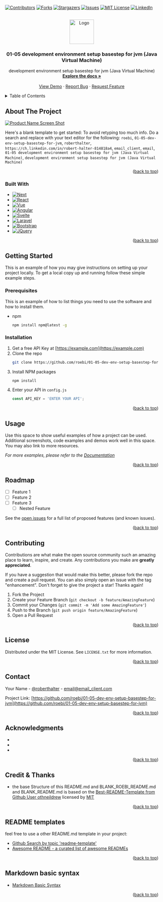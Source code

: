 <a name="readme-top"></a>

<!-- PROJECT SHIELDS -->
<!--
*** I'm using markdown "reference style" links for readability.
*** Reference links are enclosed in brackets [ ] instead of parentheses ( ).
*** See the bottom of this document for the declaration of the reference variables
*** for contributors-url, forks-url, etc. This is an optional, concise syntax you may use.
*** https://www.markdownguide.org/basic-syntax/#reference-style-links
-->
[![Contributors][contributors-shield]][contributors-url]
[![Forks][forks-shield]][forks-url]
[![Stargazers][stars-shield]][stars-url]
[![Issues][issues-shield]][issues-url]
[![MIT License][license-shield]][license-url]
[![LinkedIn][linkedin-shield]][linkedin-url]


<!-- PROJECT LOGO -->
<br />
<div align="center">
  <a href="https://github.com/roebi/01-05-dev-env-setup-basestep-for-jvm">
    <img src="images/logo.png" alt="Logo" width="80" height="80">
  </a>

<h3 align="center">01-05 development environment setup basestep for jvm (Java Virtual Machine)</h3>

  <p align="center">
    development environment setup basestep for jvm (Java Virtual Machine)
    <br />
    <a href="https://github.com/roebi/01-05-dev-env-setup-basestep-for-jvm"><strong>Explore the docs »</strong></a>
    <br />
    <br />
    <a href="https://github.com/roebi/01-05-dev-env-setup-basestep-for-jvm">View Demo</a>
    ·
    <a href="https://github.com/roebi/01-05-dev-env-setup-basestep-for-jvm/issues">Report Bug</a>
    ·
    <a href="https://github.com/roebi/01-05-dev-env-setup-basestep-for-jvm/issues">Request Feature</a>
  </p>
</div>


<!-- TABLE OF CONTENTS -->
<!-- to create the correct #anchor: use Markdown Header in lowercase -->
<!-- and replace spaces with hypens -->
<!-- and replace special chars with hypens -- >
<!-- then two or more hyphens in a row are converted to one -->
<!-- special case is here with special chars - see example with & -->
<!-- https://stackoverflow.com/questions/43273842/what-are-the-rules-of-converting-one-markdown-title-into-an-html-anchor -->
<!-- Example: '### Prerequisites' -> '#prerequisites' -->
<!-- Example: '## Getting Started' -> '#getting-started' -->
<!-- Example: '## About The Project' -> '#about-the-project' -->
<!-- Example: '## Credit & Thanks' -> '#credit--thanks' -->
<details>
  <summary>Table of Contents</summary>
  <ol>
    <li>
      <a href="#about-the-project">About The Project</a>
      <ul>
        <li><a href="#built-with">Built With</a></li>
      </ul>
    </li>
    <li>
      <a href="#getting-started">Getting Started</a>
      <ul>
        <li><a href="#prerequisites">Prerequisites</a></li>
        <li><a href="#installation">Installation</a></li>
      </ul>
    </li>
    <li><a href="#usage">Usage</a></li>
    <li><a href="#roadmap">Roadmap</a></li>
    <li><a href="#contributing">Contributing</a></li>
    <li><a href="#license">License</a></li>
    <li><a href="#contact">Contact</a></li>
    <li><a href="#acknowledgments">Acknowledgments</a></li>
    <li><a href="#credit--thanks">Credit & Thanks</a></li>
    <li><a href="#readme-templates">README templates</a></li>
    <li><a href="#markdown-basic-syntax">Markdown basic syntax</a></li>
  </ol>
</details>


<!-- ABOUT THE PROJECT -->
## About The Project

[![Product Name Screen Shot][product-screenshot]](https://example.com)

Here's a blank template to get started: To avoid retyping too much info. Do a search and replace with your text editor for the following: `roebi`, `01-05-dev-env-setup-basestep-for-jvm`, `roberthalter`, `https://ch.linkedin.com/in/robert-halter-814818a4`, `email_client`, `email`, `01-05 development environment setup basestep for jvm (Java Virtual Machine)`, `development environment setup basestep for jvm (Java Virtual Machine)`

<p align="right">(<a href="#readme-top">back to top</a>)</p>


### Built With

* [![Next][Next.js]][Next-url]
* [![React][React.js]][React-url]
* [![Vue][Vue.js]][Vue-url]
* [![Angular][Angular.io]][Angular-url]
* [![Svelte][Svelte.dev]][Svelte-url]
* [![Laravel][Laravel.com]][Laravel-url]
* [![Bootstrap][Bootstrap.com]][Bootstrap-url]
* [![JQuery][JQuery.com]][JQuery-url]

<p align="right">(<a href="#readme-top">back to top</a>)</p>


<!-- GETTING STARTED -->
## Getting Started

This is an example of how you may give instructions on setting up your project locally.
To get a local copy up and running follow these simple example steps.

### Prerequisites

This is an example of how to list things you need to use the software and how to install them.
* npm
  ```sh
  npm install npm@latest -g
  ```

### Installation

1. Get a free API Key at [https://example.com](https://example.com)
2. Clone the repo
   ```sh
   git clone https://github.com/roebi/01-05-dev-env-setup-basestep-for-jvm.git
   ```
3. Install NPM packages
   ```sh
   npm install
   ```
4. Enter your API in `config.js`
   ```js
   const API_KEY = 'ENTER YOUR API';
   ```

<p align="right">(<a href="#readme-top">back to top</a>)</p>


<!-- USAGE EXAMPLES -->
## Usage

Use this space to show useful examples of how a project can be used. Additional screenshots, code examples and demos work well in this space. You may also link to more resources.

_For more examples, please refer to the [Documentation](https://example.com)_

<p align="right">(<a href="#readme-top">back to top</a>)</p>


<!-- ROADMAP -->
## Roadmap

- [ ] Feature 1
- [ ] Feature 2
- [ ] Feature 3
    - [ ] Nested Feature

See the [open issues](https://github.com/roebi/01-05-dev-env-setup-basestep-for-jvm/issues) for a full list of proposed features (and known issues).

<p align="right">(<a href="#readme-top">back to top</a>)</p>


<!-- CONTRIBUTING -->
## Contributing

Contributions are what make the open source community such an amazing place to learn, inspire, and create. Any contributions you make are **greatly appreciated**.

If you have a suggestion that would make this better, please fork the repo and create a pull request. You can also simply open an issue with the tag "enhancement".
Don't forget to give the project a star! Thanks again!

1. Fork the Project
2. Create your Feature Branch (`git checkout -b feature/AmazingFeature`)
3. Commit your Changes (`git commit -m 'Add some AmazingFeature'`)
4. Push to the Branch (`git push origin feature/AmazingFeature`)
5. Open a Pull Request

<p align="right">(<a href="#readme-top">back to top</a>)</p>


<!-- LICENSE -->
## License

Distributed under the MIT License. See `LICENSE.txt` for more information.

<p align="right">(<a href="#readme-top">back to top</a>)</p>


<!-- CONTACT -->
## Contact

Your Name - [@roberthalter](https://twitter.com/roberthalter) - email@email_client.com

Project Link: [https://github.com/roebi/01-05-dev-env-setup-basestep-for-jvm](https://github.com/roebi/01-05-dev-env-setup-basestep-for-jvm)

<p align="right">(<a href="#readme-top">back to top</a>)</p>


<!-- ACKNOWLEDGMENTS -->
## Acknowledgments

* []()
* []()
* []()

<p align="right">(<a href="#readme-top">back to top</a>)</p>


<!-- CREDIT & THANKS -->
## Credit & Thanks

* the base Structure of this README.md and BLANK_ROEBI_README.md and BLANK_README.md is based on the
 [Best-README-Template from Github User othneildrew][readme-credit-url] licensed by [MIT][readme-license-url]

<p align="right">(<a href="#readme-top">back to top</a>)</p>

<!-- README templates -->
## README templates

feel free to use a other README.md template in your project:

* [Github Search by topic 'readme-template'][readme-template-topic-url]
* [Awesome README - a curated list of awesome READMEs][awesome-readme-template-url]

<p align="right">(<a href="#readme-top">back to top</a>)</p>

<!-- MARKDOWN-BASIC-SYNTAX -->
## Markdown basic syntax
 * [Markdown Basic Syntax][markdown-basic-syntax]

<p align="right">(<a href="#readme-top">back to top</a>)</p>

<!-- MARKDOWN LINKS & IMAGES - DO NOT DELETE - used as link references -->
<!-- https://www.markdownguide.org/basic-syntax/#reference-style-links -->

<!-- shields.io Links start -->

<!-- Docu of Badges ifrom shields.io -->
[shields-badges-url]: https://shields.io/badges

<!-- shields.io/github Links -->

[contributors-shield]: https://img.shields.io/github/contributors/roebi/01-05-dev-env-setup-basestep-for-jvm.svg?style=for-the-badge
[contributors-url]: https://github.com/roebi/01-05-dev-env-setup-basestep-for-jvm/graphs/contributors

[forks-shield]: https://img.shields.io/github/forks/roebi/01-05-dev-env-setup-basestep-for-jvm.svg?style=for-the-badge
[forks-url]: https://github.com/roebi/01-05-dev-env-setup-basestep-for-jvm/network/members

[stars-shield]: https://img.shields.io/github/stars/roebi/01-05-dev-env-setup-basestep-for-jvm.svg?style=for-the-badge
[stars-url]: https://github.com/roebi/01-05-dev-env-setup-basestep-for-jvm/stargazers

[issues-shield]: https://img.shields.io/github/issues/roebi/01-05-dev-env-setup-basestep-for-jvm.svg?style=for-the-badge
[issues-url]: https://github.com/roebi/01-05-dev-env-setup-basestep-for-jvm/issues

[license-shield]: https://img.shields.io/github/license/roebi/01-05-dev-env-setup-basestep-for-jvm.svg?style=for-the-badge
[license-url]: https://github.com/roebi/01-05-dev-env-setup-basestep-for-jvm/blob/master/LICENSE.txt

<!-- shields.io/-LinkedIn Static Badge -->

[linkedin-shield]: https://img.shields.io/badge/-LinkedIn-black.svg?style=for-the-badge&logo=linkedin&colorB=555
[linkedin-url]: https://ch.linkedin.com/in/robert-halter-814818a4
[product-screenshot]: images/screenshot.png

<!-- shields.io/ 'Built With' Badge -->

[Next.js]: https://img.shields.io/badge/next.js-000000?style=for-the-badge&logo=nextdotjs&logoColor=white
[Next-url]: https://nextjs.org/

[React.js]: https://img.shields.io/badge/React-20232A?style=for-the-badge&logo=react&logoColor=61DAFB
[React-url]: https://reactjs.org/

[Vue.js]: https://img.shields.io/badge/Vue.js-35495E?style=for-the-badge&logo=vuedotjs&logoColor=4FC08D
[Vue-url]: https://vuejs.org/

[Angular.io]: https://img.shields.io/badge/Angular-DD0031?style=for-the-badge&logo=angular&logoColor=white
[Angular-url]: https://angular.io/

[Svelte.dev]: https://img.shields.io/badge/Svelte-4A4A55?style=for-the-badge&logo=svelte&logoColor=FF3E00
[Svelte-url]: https://svelte.dev/

[Laravel.com]: https://img.shields.io/badge/Laravel-FF2D20?style=for-the-badge&logo=laravel&logoColor=white
[Laravel-url]: https://laravel.com

[Bootstrap.com]: https://img.shields.io/badge/Bootstrap-563D7C?style=for-the-badge&logo=bootstrap&logoColor=white
[Bootstrap-url]: https://getbootstrap.com

[JQuery.com]: https://img.shields.io/badge/jQuery-0769AD?style=for-the-badge&logo=jquery&logoColor=white
[JQuery-url]: https://jquery.com

<!-- shields.io Links end -->

<!-- readme credit Links -->

[readme-credit-url]: https://github.com/othneildrew/Best-README-Template
[readme-license-url]: https://github.com/othneildrew/Best-README-Template/blob/master/LICENSE.txt

[readme-template-topic-url]: https://github.com/topics/readme-template
[awesome-readme-template-url]: https://github.com/matiassingers/awesome-readme

<!-- Markdown Links -->

[markdown-basic-syntax]: https://www.markdownguide.org/basic-syntax

<!-- more Links here -->
